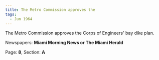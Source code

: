 ```yaml
---  
title: The Metro Commission approves the  
tags:  
  - Jun 1964  
---  
```

  
The Metro Commission approves the Corps of Engineers' bay dike plan.  
  
Newspapers: **Miami Morning News or The Miami Herald**  
  
Page: **8**, Section: **A** 
